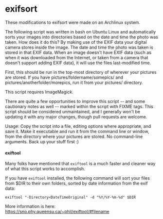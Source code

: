 # exifsort

These modifications to exifsort were made on an Archlinux system.

The following script was written in bash on Ubuntu Linux and automatically sorts your images into directories based on the date and time the photo was taken. How does it do this? By making use of the EXIF data your digital camera stores inside the image. The date and time the photo was taken is stored in that EXIF data. When an image doesn't have EXIF data (such as when it was downloaded from the Internet, or taken from a camera that doesn't support adding EXIF data), it will use the files last-modified time.

First, this should be run in the top-most directory of wherever your pictures are stored. If you have pictures/foldername/somepics/ and pictures/anotherfolder/morepics, run it from your pictures/ directory.

This script requires ImageMagick.

There are quite a few opportunities to improve this script -- and some cautionary notes as well -- marked within the script with FIXME tags. This script should be considered unmaintained, and I generally won't be updating it with any major changes, though pull requests are welcome.

Usage: Copy the script into a file, editing options where appropriate, and save it. Make it executable and run it from the command line or window, from the directory where your pictures are stored. No command-line arguments. Back up your stuff first :)

#### exiftool

Many folks have mentioned that `exiftool` is a much faster and cleaner way of what this script works to accomplish. 

If you have `exiftool` installed, the following command will sort your files from $DIR to their own folders, sorted by date information from the exif data:

```
exiftool "-Directory<DateTimeOriginal" -d "%Y/%Y-%m-%d" $DIR
```

More information is here: https://sno.phy.queensu.ca/~phil/exiftool/#filename
